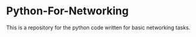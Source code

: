 # Python-For-Networking

This is a repository for the python code written for basic networking tasks.

